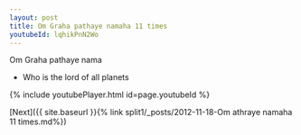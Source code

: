 ```yaml
---
layout: post
title: Om Graha pathaye namaha 11 times
youtubeId: lqhikPnN2Wo
---
```

 
 
Om Graha pathaye nama 
 
 -  Who is the lord of all planets 
 
  
 
  
 
 
 
 
 
 


{% include youtubePlayer.html id=page.youtubeId %}
 
[Next]({{ site.baseurl }}{% link  split1/_posts/2012-11-18-Om athraye namaha 11 times.md%})
 
